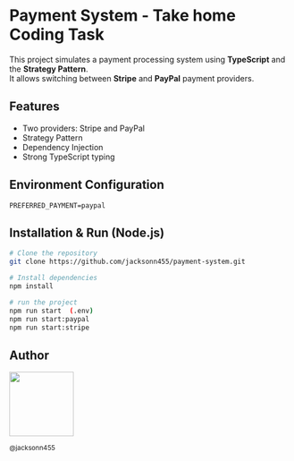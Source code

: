 # Payment System - Take home Coding Task

This project simulates a payment processing system using **TypeScript** and the **Strategy Pattern**.  
It allows switching between **Stripe** and **PayPal** payment providers.

## Features

- Two providers: Stripe and PayPal  
- Strategy Pattern  
- Dependency Injection  
- Strong TypeScript typing  

## Environment Configuration

```env
PREFERRED_PAYMENT=paypal
```

## Installation & Run (Node.js)

```bash
# Clone the repository
git clone https://github.com/jacksonn455/payment-system.git

# Install dependencies
npm install

# run the project
npm run start  (.env)
npm run start:paypal
npm run start:stripe
```

## Author

<img src="https://avatars1.githubusercontent.com/u/46221221?s=460&u=0d161e390cdad66e925f3d52cece6c3e65a23eb2&v=4" width=115>

<sub>@jacksonn455</sub>
